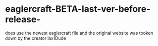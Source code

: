 # eaglercraft-BETA-last-ver-before-release-
does use the newest eaglercraft file and the original website was tooken down by the creator lax1Dude
